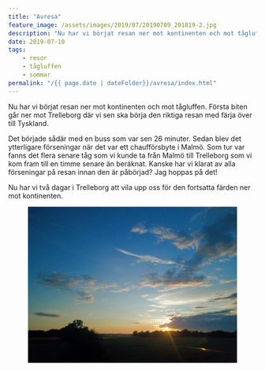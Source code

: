 ```yaml
---
title: "Avresa"
feature_image: /assets/images/2019/07/20190709_201819-2.jpg
description: "Nu har vi börjat resan ner mot kontinenten och mot tågluffen. Första biten går ner mot Trelleborg där vi sen ska börja den riktiga resan…"
date: 2019-07-10
tags:
    - resor
    - tågluffen
    - sommar
permalink: "/{{ page.date | dateFolder}}/avresa/index.html"  
---
```


<p>Nu har vi börjat resan ner mot kontinenten och mot tågluffen. Första biten går ner mot Trelleborg där vi sen ska börja den riktiga resan med färja över till Tyskland.</p>
<p>Det började sådär med en buss som var sen 26 minuter. Sedan blev det ytterligare förseningar när det var ett chaufförsbyte i Malmö. Som tur var fanns det flera senare tåg som vi kunde ta från Malmö till Trelleborg som vi kom fram till en timme senare än beräknat. Kanske har vi klarat av alla förseningar på resan innan den är påbörjad? Jag hoppas på det! </p>
<p>Nu har vi två dagar i Trelleborg att vila upp oss för den fortsatta färden ner mot kontinenten. </p>
<figure class="kg-card kg-image-card kg-width-wide"><img src="/assets/images/2019/07/20190709_213028-2-2.jpg" class="kg-image" alt loading="lazy"></figure>
